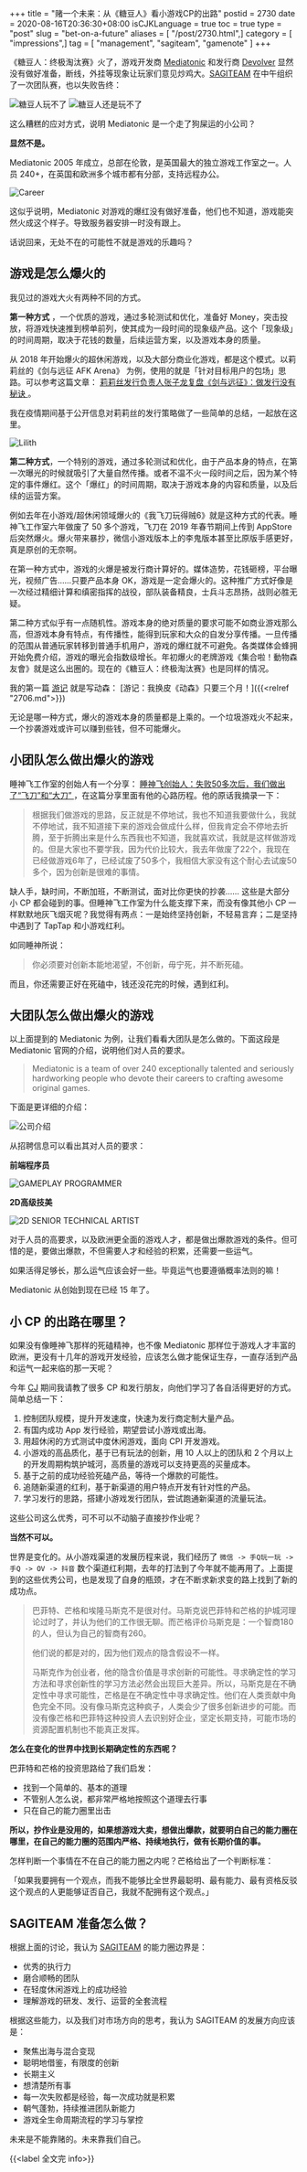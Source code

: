 +++
title = "赌一个未来：从《糖豆人》看小游戏CP的出路"
postid = 2730
date = 2020-08-16T20:36:30+08:00
isCJKLanguage = true
toc = true
type = "post"
slug = "bet-on-a-future"
aliases = [ "/post/2730.html",]
category = [ "impressions",]
tag = [ "management", "sagiteam", "gamenote" ]
+++

《糖豆人：终极淘汰赛》火了，游戏开发商 [Mediatonic](https://www.mediatonicgames.com/) 和发行商 [Devolver](https://devolverdigital.com/) 显然没有做好准备，断线，外挂等现象让玩家们意见炒鸡大。[SAGITEAM](/tag/sagiteam/) 在中午组织了一次团队赛，也以失败告终： <!--more-->

![糖豆人玩不了](/uploads/2020/08/future01.jpg)
![糖豆人还是玩不了](/uploads/2020/08/future02.jpg)

这么糟糕的应对方式，说明 Mediatonic 是一个走了狗屎运的小公司？

**显然不是。**

Mediatonic 2005 年成立，总部在伦敦，是英国最大的独立游戏工作室之一。人员 240+，在英国和欧洲多个城市都有分部，支持远程办公。

![Career](/uploads/2020/08/tonic01.jpg)

这似乎说明，Mediatonic 对游戏的爆红没有做好准备，他们也不知道，游戏能突然火成这个样子。导致服务器安排一时没有跟上。

话说回来，无处不在的可能性不就是游戏的乐趣吗？

## 游戏是怎么爆火的

我见过的游戏大火有两种不同的方式。

**第一种方式** ，一个优质的游戏，通过多轮测试和优化，准备好 Money，突击投放，将游戏快速推到榜单前列，使其成为一段时间的现象级产品。这个「现象级」的时间周期，取决于花钱的数量，后续运营方案，以及游戏本身的质量。

从 2018 年开始爆火的超休闲游戏，以及大部分商业化游戏，都是这个模式。以莉莉丝的《剑与远征 AFK Arena》 为例，使用的就是「针对目标用户的包场」思路。可以参考这篇文章： [莉莉丝发行负责人张子龙复盘《剑与远征》：做发行没有秘诀 ](https://mp.weixin.qq.com/s/zdFt8CUGgtqzGpzQ-n3fGg)。

我在疫情期间基于公开信息对莉莉丝的发行策略做了一些简单的总结，一起放在这里。

![Lilith](/uploads/2020/08/lilith.jpg)

**第二种方式**，一个特别的游戏，通过多轮测试和优化，由于产品本身的特点，在第一次曝光的时候就吸引了大量自然传播。或者不温不火一段时间之后，因为某个特定的事件爆红。这个「爆红」的时间周期，取决于游戏本身的内容和质量，以及后续的运营方案。

例如去年在小游戏/超休闲领域爆火的《我飞刀玩得贼6》就是这种方式的代表。睡神飞工作室六年做废了 50 多个游戏，飞刀在 2019 年春节期间上传到 AppStore 后突然爆火。爆火带来暴抄，微信小游戏版本上的李鬼版本甚至比原版手感更好，真是原创的无奈啊。

在第一种方式中，游戏的火爆是被发行商计算好的。媒体造势，花钱砸榜，平台曝光，视频广告……只要产品本身 OK，游戏是一定会爆火的。这种推广方式好像是一次经过精细计算和缜密指挥的战役，部队装备精良，士兵斗志昂扬，战则必胜无疑。

第二种方式似乎有一点随机性。游戏本身的绝对质量的要求可能不如商业游戏那么高，但游戏本身有特点，有传播性，能得到玩家和大众的自发分享传播。一旦传播的范围从普通玩家转移到普通手机用户，游戏的爆红就不可避免。各类媒体会蜂拥开始免费介绍，游戏的曝光会指数级增长。年初爆火的老牌游戏《集合啦！動物森友會》就是这么出圈的。现在的《糖豆人：终极淘汰赛》也是同样的情况。

我的第一篇 [游记](/tag/gamenote/) 就是写动森： [游记：我换皮《动森》只要三个月！]({{<relref "2706.md">}})

无论是哪一种方式，爆火的游戏本身的质量都是上乘的。一个垃圾游戏火不起来，一个抄袭游戏或许可以赚到些钱，但不可能爆火。

## 小团队怎么做出爆火的游戏

睡神飞工作室的创始人有一个分享： [睡神飞创始人：失败50多次后，我们做出了“飞刀”和“大刀” ](https://mp.weixin.qq.com/s/G41S6TeeeTPjqvt9G7nsiw) ，在这篇分享里面有他的心路历程。他的原话我摘录一下：

> 根据我们做游戏的思路，反正就是不停地试，我也不知道我要做什么，我就不停地试，我不知道接下来的游戏会做成什么样，但我肯定会不停地去折腾，至于折腾出来是什么东西我也不知道，我就喜欢试，我就是这样做游戏的。但是大家也不要学我，因为代价比较大，我去年做废了22个，我现在已经做游戏6年了，已经试废了50多个，我相信大家没有这个耐心去试废50多个，因为创新是很难的事情。

缺人手，缺时间，不断加班，不断测试，面对比你更快的抄袭…… 这些是大部分小 CP 都会碰到的事。但睡神飞工作室为什么能支撑下来，而没有像其他小 CP 一样默默地灰飞烟灭呢？我觉得有两点：一是始终坚持创新，不轻易言弃；二是坚持中遇到了 TapTap 和小游戏红利。

如同睡神所说：

> 你必须要对创新本能地渴望，不创新，毋宁死，并不断死磕。

而且，你还需要正好在死磕中，钱还没花完的时候，遇到红利。

## 大团队怎么做出爆火的游戏

以上面提到的 Mediatonic 为例，让我们看看大团队是怎么做的。下面这段是 Mediatonic 官网的介绍，说明他们对人员的要求。

> Mediatonic is a team of over 240 exceptionally talented and seriously hardworking people who devote their careers to crafting awesome original games.

下面是更详细的介绍：

![公司介绍](/uploads/2020/08/tonic02.jpg)

从招聘信息可以看出其对人员的要求：

**前端程序员**

![GAMEPLAY PROGRAMMER](/uploads/2020/08/tonic03.jpg)

**2D高级技美**

![2D SENIOR TECHNICAL ARTIST](/uploads/2020/08/tonic04.jpg)

对于人员的高要求，以及欧洲更全面的游戏人才，都是做出爆款游戏的条件。但可惜的是，要做出爆款，不但需要人才和经验的积累，还需要一些运气。

如果活得足够长，那么运气应该会好一些。毕竟运气也要遵循概率法则的嘛！

Mediatonic 从创始到现在已经 15 年了。

## 小 CP 的出路在哪里？

如果没有像睡神飞那样的死磕精神，也不像 Mediatonic 那样位于游戏人才丰富的欧洲，更没有十几年的游戏开发经验，应该怎么做才能保证生存，一直存活到产品和运气一起来临的那一天呢？

今年 [CJ](/tag/chinajoy/) 期间我请教了很多 CP 和发行朋友，向他们学习了各自活得更好的方式。简单总结一下：

1. 控制团队规模，提升开发速度，快速为发行商定制大量产品。
2. 有国内成功 App 发行经验，期望尝试小游戏或出海。
3. 用超休闲的方式测试中度休闲游戏，面向 CPI 开发游戏。
4. 小游戏的高品质化，基于已有玩法的创新，用 10 人以上的团队和 2 个月以上的开发周期构筑护城河，高质量的游戏可以支持更高的买量成本。
5. 基于之前的成功经验死磕产品，等待一个爆款的可能性。
6. 追随新渠道的红利，基于新渠道的用户特点开发有针对性的产品。
7. 学习发行的思路，搭建小游戏发行团队，尝试跑通新渠道的流量玩法。

这些公司这么优秀，可不可以不动脑子直接抄作业呢？

**当然不可以。**

世界是变化的。从小游戏渠道的发展历程来说，我们经历了 `微信 -> 手Q玩一玩 -> 手Q -> OV -> 抖音` 数个渠道红利期，去年的打法到了今年就不能再用了。上面提到的这些优秀公司，也是发现了自身的瓶颈，才在不断求新求变的路上找到了新的成功点。

> 巴菲特、芒格和埃隆马斯克不是很对付。马斯克说巴菲特和芒格的护城河理论过时了，并认为他们的工作很无聊。而芒格评价马斯克是：一个智商180的人，但认为自己的智商有260。
>
> 他们说的都是对的，因为他们观点的隐含假设不一样。
>
> 马斯克作为创业者，他的隐含价值是寻求创新的可能性。寻求确定性的学习方法和寻求创新性的学习方法必然会出现巨大差异。所以，马斯克是在不确定性中寻求可能性，芒格是在不确定性中寻求确定性。他们在人类贡献中角色完全不同。没有像马斯克这种疯子，人类会少了很多创新进步的可能。而没有像芒格和巴菲特这种投资人去识别好企业，坚定长期支持，可能市场的资源配置机制也不能真正发挥。

**怎么在变化的世界中找到长期确定性的东西呢？**

巴菲特和芒格的投资思路给了我们启发：

- 找到一个简单的、基本的道理
- 不管别人怎么说，都非常严格地按照这个道理去行事
- 只在自己的能力圈里出击

**所以，抄作业是没用的，如果想游戏大卖，想做出爆款，就要明白自己的能力圈在哪里，在自己的能力圈的范围内严格、持续地执行，做有长期价值的事。**

怎样判断一个事情在不在自己的能力圈之内呢？芒格给出了一个判断标准：

「如果我要拥有一个观点，而我不能够比全世界最聪明、最有能力、最有资格反驳这个观点的人更能够证否自己，我就不配拥有这个观点。」

## SAGITEAM 准备怎么做？

根据上面的讨论，我认为 [SAGITEAM](/tag/sagiteam/) 的能力圈边界是：

- 优秀的执行力
- 磨合顺畅的团队
- 在轻度休闲游戏上的成功经验
- 理解游戏的研发、发行、运营的全套流程

根据这些能力，以及我们对市场方向的思考，我认为 SAGITEAM 的发展方向应该是：

- 聚焦出海与混合变现
- 聪明地借鉴，有限度的创新
- 长期主义
- 想清楚所有事
- 每一次失败都是经验，每一次成功就是积累
- 朝气蓬勃，持续推进团队新能力
- 游戏全生命周期流程的学习与掌控

未来是不能靠赌的。未来靠我们自己。

{{<label 全文完 info>}}